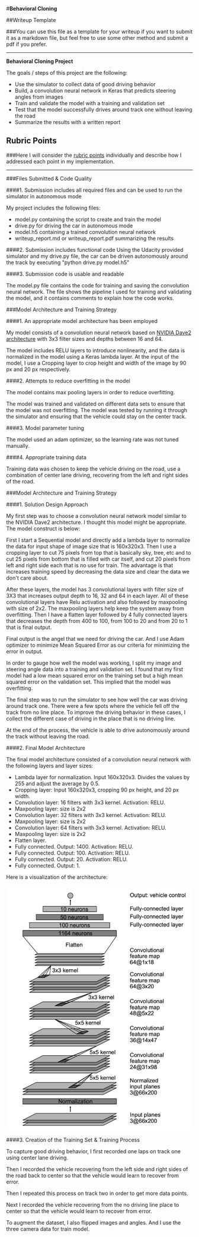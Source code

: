 #**Behavioral Cloning** 

##Writeup Template

###You can use this file as a template for your writeup if you want to submit it as a markdown file, but feel free to use some other method and submit a pdf if you prefer.

---

**Behavioral Cloning Project**

The goals / steps of this project are the following:

* Use the simulator to collect data of good driving behavior
* Build, a convolution neural network in Keras that predicts steering angles from images
* Train and validate the model with a training and validation set
* Test that the model successfully drives around track one without leaving the road
* Summarize the results with a written report


[//]: # (Image References)

[image1]: ./examples/Nvidia-Dave2.png "Model Visualization"

## Rubric Points
###Here I will consider the [rubric points](https://review.udacity.com/#!/rubrics/432/view) individually and describe how I addressed each point in my implementation.  

---
###Files Submitted & Code Quality

####1. Submission includes all required files and can be used to run the simulator in autonomous mode

My project includes the following files:

* model.py containing the script to create and train the model
* drive.py for driving the car in autonomous mode
* model.h5 containing a trained convolution neural network 
* writeup_report.md or writeup_report.pdf summarizing the results

####2. Submission includes functional code
Using the Udacity provided simulator and my drive.py file, the car can be driven autonomously around the track by executing "python drive.py model.h5"

####3. Submission code is usable and readable

The model.py file contains the code for training and saving the convolution neural network. The file shows the pipeline I used for training and validating the model, and it contains comments to explain how the code works.

###Model Architecture and Training Strategy

####1. An appropriate model architecture has been employed

My model consists of a convolution neural network based on [NVIDIA Dave2 architecture](https://images.nvidia.com/content/tegra/automotive/images/2016/solutions/pdf/end-to-end-dl-using-px.pdf) with 3x3 filter sizes and depths between 16 and 64. 

The model includes RELU layers to introduce nonlinearity, and the data is normalized in the model using a Keras lambda layer. At the input of the model, I use a Cropping layer to crop height and width of the image by 90 px and 20 px respectively.

####2. Attempts to reduce overfitting in the model

The model contains max pooling layers in order to reduce overfitting. 

The model was trained and validated on different data sets to ensure that the model was not overfitting. The model was tested by running it through the simulator and ensuring that the vehicle could stay on the center track.

####3. Model parameter tuning

The model used an adam optimizer, so the learning rate was not tuned manually.

####4. Appropriate training data

Training data was chosen to keep the vehicle driving on the road, use a combination of center lane driving, recovering from the left and right sides of the road.

###Model Architecture and Training Strategy

####1. Solution Design Approach

My first step was to choose a convolution neural network model similar to the NVIDIA Dave2 architecture. I thought this model might be appropriate. The model construct is below:

First I start a Sequential model and directly add a lambda layer to normalize the data for input shape of image size that is 160x320x3.
Then I use a cropping layer to cut 75 pixels from top that is basically sky, tree, etc and to cut 25 pixels from bottom that is filled with car itself, and cut 20 pixels from left and right side each that is no use for train. The advantage is that increases training speed by decreasing the data size and clear the data we don't care about.

After these layers, the model has 3 convolutional layers with filter size of 3X3 that increases output depth to 16, 32 and 64 in each layer. All of these convolutional layers have Relu activation and also followed by maxpooling with size of 2x2. The maxpooling layers help keep the system away from overfitting. Then I have a flatten layer followed by 4 fully connected layers that decreases the depth from 400 to 100, from 100 to 20 and from 20 to 1 that is final output.

Final output is the angel that we need for driving the car. And I use Adam optimizer to minimize Mean Squared Error as our criteria for minimizing the error in output.

In order to gauge how well the model was working, I split my image and steering angle data into a training and validation set. I found that my first model had a low mean squared error on the training set but a high mean squared error on the validation set. This implied that the model was overfitting. 

The final step was to run the simulator to see how well the car was driving around track one. There were a few spots where the vehicle fell off the track from no line place. To improve the driving behavior in these cases, I collect the different case of driving in the place that is no driving line.

At the end of the process, the vehicle is able to drive autonomously around the track without leaving the road.

####2. Final Model Architecture

The final model architecture consisted of a convolution neural network with the following layers and layer sizes:

* Lambda layer for normalization. Input 160x320x3. Divides the values by 255 and adjust the average by 0.5.
* Cropping layer: Input 160x320x3, cropping 90 px height, and 20 px width.
* Convolution layer: 16 filters with 3x3 kernel. Activation: RELU.
* Maxpooling layer: size is 2x2
* Convolution layer: 32 filters with 3x3 kernel. Activation: RELU.
* Maxpooling layer: size is 2x2
* Convolution layer: 64 filters with 3x3 kernel. Activation: RELU.
* Maxpooling layer: size is 2x2
* Flatten layer.
* Fully connected. Output: 1400. Activation: RELU.
* Fully connected. Output: 100. Activation: RELU.
* Fully connected. Output: 20. Activation: RELU.
* Fully connected. Output: 1.


Here is a visualization of the architecture:

![alt text][image1]

####3. Creation of the Training Set & Training Process

To capture good driving behavior, I first recorded one laps on track one using center lane driving. 

Then I recorded the vehicle recovering from the left side and right sides of the road back to center so that the vehicle would learn to recover from error.

Then I repeated this process on track two in order to get more data points.

Next I recorded the vehicle recovering from the no driving line place to center so that the vehicle would learn to recover from error.

To augment the dataset, I also flipped images and angles. And I use the three camera data for train model.
